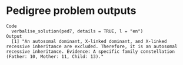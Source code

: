 # Pedigree problem outputs

    Code
      verbalise_solution(ped7, details = TRUE, l = "en")
    Output
      [1] "An autosomal dominant, X-linked dominant, and X-linked recessive inheritance are excluded. Therefore, it is an autosomal recessive inheritance. Evidence: A specific family constellation (Father: 10, Mother: 11, Child: 13)."

